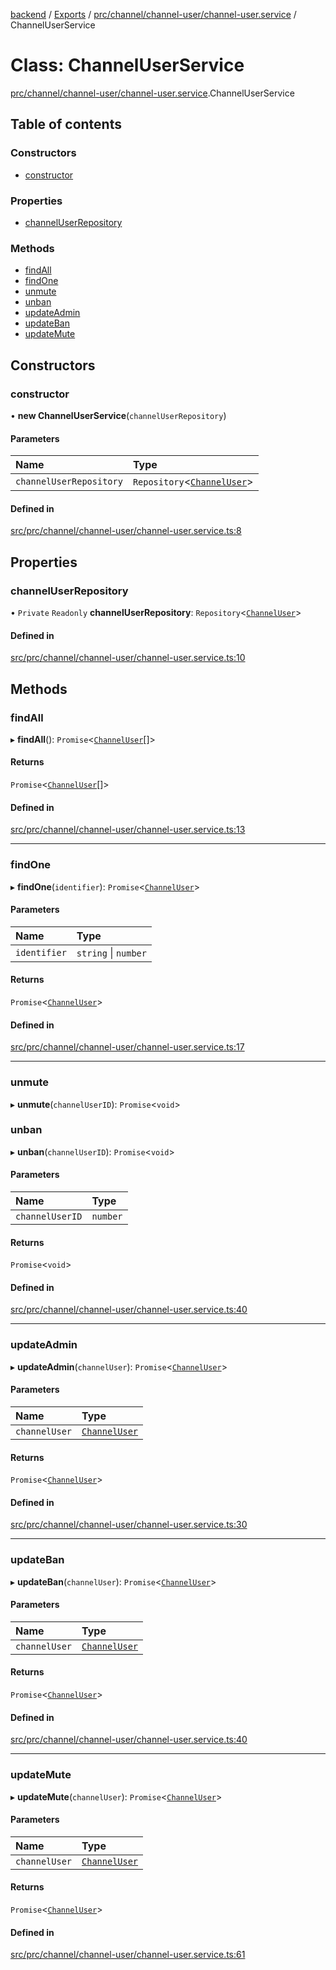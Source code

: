[backend](../README.md) / [Exports](../modules.md) / [prc/channel/channel-user/channel-user.service](../modules/prc_channel_channel_user_channel_user_service.md) / ChannelUserService

# Class: ChannelUserService

[prc/channel/channel-user/channel-user.service](../modules/prc_channel_channel_user_channel_user_service.md).ChannelUserService

## Table of contents

### Constructors

- [constructor](prc_channel_channel_user_channel_user_service.ChannelUserService.md#constructor)

### Properties

- [channelUserRepository](prc_channel_channel_user_channel_user_service.ChannelUserService.md#channeluserrepository)

### Methods

- [findAll](prc_channel_channel_user_channel_user_service.ChannelUserService.md#findall)
- [findOne](prc_channel_channel_user_channel_user_service.ChannelUserService.md#findone)
- [unmute](prc_channel_channel_user_channel_user_service.ChannelUserService.md#unmute)
- [unban](prc_channel_channel_user_channel_user_service.ChannelUserService.md#unban)
- [updateAdmin](prc_channel_channel_user_channel_user_service.ChannelUserService.md#updateadmin)
- [updateBan](prc_channel_channel_user_channel_user_service.ChannelUserService.md#updateban)
- [updateMute](prc_channel_channel_user_channel_user_service.ChannelUserService.md#updatemute)

## Constructors

### constructor

• **new ChannelUserService**(`channelUserRepository`)

#### Parameters

| Name | Type |
| :------ | :------ |
| `channelUserRepository` | `Repository`<[`ChannelUser`](prc_channel_channel_user_entities_channel_user_entity.ChannelUser.md)\> |

#### Defined in

[src/prc/channel/channel-user/channel-user.service.ts:8](https://github.com/GQDeltex/ft_transcendence/blob/main/backend/src/prc/channel/channel-user/channel-user.service.ts#L8)

## Properties

### channelUserRepository

• `Private` `Readonly` **channelUserRepository**: `Repository`<[`ChannelUser`](prc_channel_channel_user_entities_channel_user_entity.ChannelUser.md)\>

#### Defined in

[src/prc/channel/channel-user/channel-user.service.ts:10](https://github.com/GQDeltex/ft_transcendence/blob/main/backend/src/prc/channel/channel-user/channel-user.service.ts#L10)

## Methods

### findAll

▸ **findAll**(): `Promise`<[`ChannelUser`](prc_channel_channel_user_entities_channel_user_entity.ChannelUser.md)[]\>

#### Returns

`Promise`<[`ChannelUser`](prc_channel_channel_user_entities_channel_user_entity.ChannelUser.md)[]\>

#### Defined in

[src/prc/channel/channel-user/channel-user.service.ts:13](https://github.com/GQDeltex/ft_transcendence/blob/main/backend/src/prc/channel/channel-user/channel-user.service.ts#L13)

___

### findOne

▸ **findOne**(`identifier`): `Promise`<[`ChannelUser`](prc_channel_channel_user_entities_channel_user_entity.ChannelUser.md)\>

#### Parameters

| Name | Type |
| :------ | :------ |
| `identifier` | `string` \| `number` |

#### Returns

`Promise`<[`ChannelUser`](prc_channel_channel_user_entities_channel_user_entity.ChannelUser.md)\>

#### Defined in

[src/prc/channel/channel-user/channel-user.service.ts:17](https://github.com/GQDeltex/ft_transcendence/blob/main/backend/src/prc/channel/channel-user/channel-user.service.ts#L17)

___

### unmute

▸ **unmute**(`channelUserID`): `Promise`<`void`\>
### unban

▸ **unban**(`channelUserID`): `Promise`<`void`\>

#### Parameters

| Name | Type |
| :------ | :------ |
| `channelUserID` | `number` |

#### Returns

`Promise`<`void`\>

#### Defined in
[src/prc/channel/channel-user/channel-user.service.ts:40](https://github.com/GQDeltex/ft_transcendence/blob/main/backend/src/prc/channel/channel-user/channel-user.service.ts#L40)

___

### updateAdmin

▸ **updateAdmin**(`channelUser`): `Promise`<[`ChannelUser`](prc_channel_channel_user_entities_channel_user_entity.ChannelUser.md)\>

#### Parameters

| Name | Type |
| :------ | :------ |
| `channelUser` | [`ChannelUser`](prc_channel_channel_user_entities_channel_user_entity.ChannelUser.md) |

#### Returns

`Promise`<[`ChannelUser`](prc_channel_channel_user_entities_channel_user_entity.ChannelUser.md)\>

#### Defined in

[src/prc/channel/channel-user/channel-user.service.ts:30](https://github.com/GQDeltex/ft_transcendence/blob/main/backend/src/prc/channel/channel-user/channel-user.service.ts#L30)

___

### updateBan

▸ **updateBan**(`channelUser`): `Promise`<[`ChannelUser`](prc_channel_channel_user_entities_channel_user_entity.ChannelUser.md)\>

#### Parameters

| Name | Type |
| :------ | :------ |
| `channelUser` | [`ChannelUser`](prc_channel_channel_user_entities_channel_user_entity.ChannelUser.md) |

#### Returns

`Promise`<[`ChannelUser`](prc_channel_channel_user_entities_channel_user_entity.ChannelUser.md)\>

#### Defined in

[src/prc/channel/channel-user/channel-user.service.ts:40](https://github.com/GQDeltex/ft_transcendence/blob/main/backend/src/prc/channel/channel-user/channel-user.service.ts#L40)

___

### updateMute

▸ **updateMute**(`channelUser`): `Promise`<[`ChannelUser`](prc_channel_channel_user_entities_channel_user_entity.ChannelUser.md)\>

#### Parameters

| Name | Type |
| :------ | :------ |
| `channelUser` | [`ChannelUser`](prc_channel_channel_user_entities_channel_user_entity.ChannelUser.md) |

#### Returns

`Promise`<[`ChannelUser`](prc_channel_channel_user_entities_channel_user_entity.ChannelUser.md)\>

#### Defined in

[src/prc/channel/channel-user/channel-user.service.ts:61](https://github.com/GQDeltex/ft_transcendence/blob/main/backend/src/prc/channel/channel-user/channel-user.service.ts#L61)
